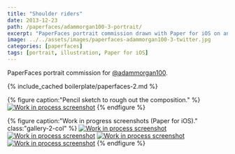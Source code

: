 ```yaml
---
title: "Shoulder riders"
date: 2013-12-23
path: /paperfaces/adammorgan100-3-portrait/
excerpt: "PaperFaces portrait commission drawn with Paper for iOS on an iPad."
image: ../../assets/images/paperfaces-adammorgan100-3-twitter.jpg
categories: [paperfaces]
tags: [portrait, illustration, Paper for iOS]
---
```


PaperFaces portrait commission for [@adammorgan100](https://twitter.com/adammorgan100).

{% include_cached boilerplate/paperfaces-2.md %}

{% figure caption:"Pencil sketch to rough out the composition." %}
[![Work in process screenshot](../../assets/images/paperfaces-adammorgan100-3-process-1-750.jpg)](../../assets/images/paperfaces-adammorgan100-3-process-1-lg.jpg)
{% endfigure %}

{% figure caption:"Work in progress screenshots (Paper for iOS)." class:"gallery-2-col" %}
[![Work in process screenshot](../../assets/images/paperfaces-adammorgan100-3-process-2-600.jpg)](../../assets/images/paperfaces-adammorgan100-3-process-2-lg.jpg)
[![Work in process screenshot](../../assets/images/paperfaces-adammorgan100-3-process-3-600.jpg)](../../assets/images/paperfaces-adammorgan100-3-process-3-lg.jpg)
[![Work in process screenshot](../../assets/images/paperfaces-adammorgan100-3-process-4-600.jpg)](../../assets/images/paperfaces-adammorgan100-3-process-4-lg.jpg)
[![Work in process screenshot](../../assets/images/paperfaces-adammorgan100-3-process-5-600.jpg)](../../assets/images/paperfaces-adammorgan100-3-process-5-lg.jpg)
{% endfigure %}
